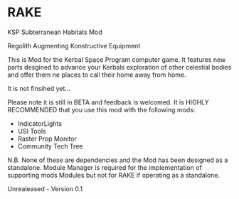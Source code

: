 # RAKE
KSP Subterranean Habitats Mod 

Regolith Augmenting Konstructive Equipment

This is Mod for the Kerbal Space Program computer game. It features new parts desgined to advance your Kerbals exploration of other celestial bodies and offer them ne places to call their home away from home.

It is not finsihed yet...

Please note it is still in BETA and feedback is welcomed. It is HIGHLY RECOMMENDED that you use this mod with the following mods:

 - IndicatorLights
 - USI Tools
 - Raster Prop Monitor
 - Community Tech Tree
 
N.B. None of these are dependencies and the Mod has been designed as a standalone. Module Manager is required for the implementation of supporting mods Modules but not for RAKE if operating as a standalone.

Unrealeased - Version 0.1
